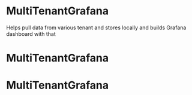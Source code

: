 # MultiTenantGrafana

Helps pull data from various tenant and stores locally and builds Grafana dashboard with that
# MultiTenantGrafana
# MultiTenantGrafana
